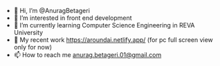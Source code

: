 - 👋 Hi, I’m @AnuragBetageri
- 👀 I’m interested in front end development
- 🌱 I’m currently learning  Computer Science Engineering in REVA University
- 💞️ My recent work https://aroundai.netlify.app/ (for pc full screen view only for now)
- 📫 How to reach me anurag.betageri.01@gmail.com

<!---
AnuragBetageri/AnuragBetageri is a ✨ special ✨ repository because its `README.md` (this file) appears on your GitHub profile.
You can click the Preview link to take a look at your changes.
--->
